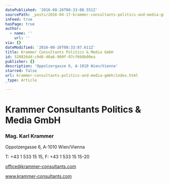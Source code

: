 ```yaml
---
datePublished: '2016-08-26T08:33:08.551Z'
sourcePath: _posts/2016-04-17-krammer-consultants-politics-and-media-gmbh.md
inFeed: true
hasPage: true
author:
  - name: ''
    url: ''
via: {}
dateModified: '2016-08-26T08:33:07.611Z'
title: Krammer Consultants Politics & Media GmbH
id: 520826dd-c9d6-40a6-909f-97cf660b00ea
publisher: {}
description: 'Oppolzergasse 6, A-1010 Wien/Vienna'
starred: false
url: krammer-consultants-politics-and-media-gmbh/index.html
_type: Article

---
```

# Krammer Consultants Politics & Media GmbH

### Mag. Karl Krammer

Oppolzergasse 6, A-1010 Wien/Vienna

T: +43 1 533 15 15, F: +43 1 533 15 15-20

office@krammer-consultants.com

www.krammer-consultants.com